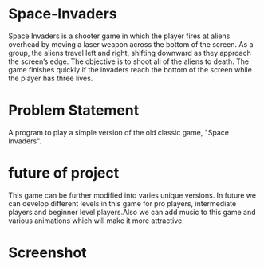 # Space-Invaders
Space Invaders is a shooter game in which the player fires at aliens overhead by moving a laser weapon
across the bottom of the screen. As a group, the aliens travel left and right, shifting downward as they approach the screen’s edge. The objective is to shoot all of the aliens to death. The game finishes quickly if the invaders reach the bottom of the screen while the player has three lives.

# Problem Statement
A program to play a simple version of the old classic game, "Space Invaders".

# future of project
This game can be further modified into varies unique versions. In future we can develop different levels in this game for pro players, intermediate players and beginner level players.Also we can add music to this game and various animations which will make it more attractive.

# Screenshot
